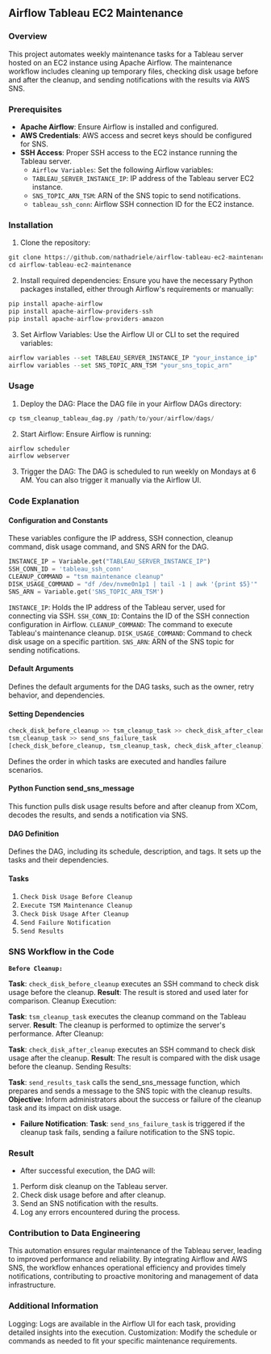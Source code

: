 ## Airflow Tableau EC2 Maintenance

### Overview

This project automates weekly maintenance tasks for a Tableau server hosted on an EC2 instance using Apache Airflow. The maintenance workflow includes cleaning up temporary files, checking disk usage before and after the cleanup, and sending notifications with the results via AWS SNS.

### Prerequisites

- **Apache Airflow**: Ensure Airflow is installed and configured.
- **AWS Credentials**: AWS access and secret keys should be configured for SNS.
- **SSH Access**: Proper SSH access to the EC2 instance running the Tableau server.
    - `Airflow Variables`: Set the following Airflow variables:
    - `TABLEAU_SERVER_INSTANCE_IP`: IP address of the Tableau server EC2 instance.
    - `SNS_TOPIC_ARN_TSM`: ARN of the SNS topic to send notifications.
    - `tableau_ssh_conn`: Airflow SSH connection ID for the EC2 instance.

### Installation

1. Clone the repository:

```py
git clone https://github.com/nathadriele/airflow-tableau-ec2-maintenance.git
cd airflow-tableau-ec2-maintenance
```

2. Install required dependencies:
Ensure you have the necessary Python packages installed, either through Airflow's requirements or manually:

```py
pip install apache-airflow
pip install apache-airflow-providers-ssh
pip install apache-airflow-providers-amazon
```

3. Set Airflow Variables:
Use the Airflow UI or CLI to set the required variables:

```py
airflow variables --set TABLEAU_SERVER_INSTANCE_IP "your_instance_ip"
airflow variables --set SNS_TOPIC_ARN_TSM "your_sns_topic_arn"
```

### Usage

1. Deploy the DAG:
Place the DAG file in your Airflow DAGs directory:

```py
cp tsm_cleanup_tableau_dag.py /path/to/your/airflow/dags/
```

2. Start Airflow:
Ensure Airflow is running:

```py
airflow scheduler
airflow webserver
```

3. Trigger the DAG:
The DAG is scheduled to run weekly on Mondays at 6 AM. You can also trigger it manually via the Airflow UI.

### Code Explanation

#### Configuration and Constants

These variables configure the IP address, SSH connection, cleanup command, disk usage command, and SNS ARN for the DAG.

```py
INSTANCE_IP = Variable.get("TABLEAU_SERVER_INSTANCE_IP")
SSH_CONN_ID = 'tableau_ssh_conn'
CLEANUP_COMMAND = "tsm maintenance cleanup"
DISK_USAGE_COMMAND = "df /dev/nvme0n1p1 | tail -1 | awk '{print $5}'"
SNS_ARN = Variable.get('SNS_TOPIC_ARN_TSM')
```

`INSTANCE_IP`: Holds the IP address of the Tableau server, used for connecting via SSH.
`SSH_CONN_ID`: Contains the ID of the SSH connection configuration in Airflow.
`CLEANUP_COMMAND`: The command to execute Tableau's maintenance cleanup.
`DISK_USAGE_COMMAND`: Command to check disk usage on a specific partition.
`SNS_ARN`: ARN of the SNS topic for sending notifications.

#### Default Arguments

Defines the default arguments for the DAG tasks, such as the owner, retry behavior, and dependencies.

#### Setting Dependencies

```py
check_disk_before_cleanup >> tsm_cleanup_task >> check_disk_after_cleanup
tsm_cleanup_task >> send_sns_failure_task
[check_disk_before_cleanup, tsm_cleanup_task, check_disk_after_cleanup] >> send_results_task
```

Defines the order in which tasks are executed and handles failure scenarios.

#### Python Function send_sns_message

This function pulls disk usage results before and after cleanup from XCom, decodes the results, and sends a notification via SNS.

#### DAG Definition

Defines the DAG, including its schedule, description, and tags. It sets up the tasks and their dependencies.

#### Tasks

1. `Check Disk Usage Before Cleanup`
2. `Execute TSM Maintenance Cleanup`
3. `Check Disk Usage After Cleanup`
4. `Send Failure Notification`
5. `Send Results`

### SNS Workflow in the Code

**`Before Cleanup:`**

**Task**: `check_disk_before_cleanup` executes an SSH command to check disk usage before the cleanup.
**Result**: The result is stored and used later for comparison.
Cleanup Execution:

**Task**: `tsm_cleanup_task` executes the cleanup command on the Tableau server.
**Result**: The cleanup is performed to optimize the server's performance.
After Cleanup:

**Task**: `check_disk_after_cleanup` executes an SSH command to check disk usage after the cleanup.
**Result**: The result is compared with the disk usage before the cleanup.
Sending Results:

**Task**: `send_results_task` calls the send_sns_message function, which prepares and sends a message to the SNS topic with the cleanup results.
**Objective**: Inform administrators about the success or failure of the cleanup task and its impact on disk usage.

- **Failure Notification**:
**Task**: `send_sns_failure_task` is triggered if the cleanup task fails, sending a failure notification to the SNS topic.

### Result

- After successful execution, the DAG will:
1. Perform disk cleanup on the Tableau server.
2. Check disk usage before and after cleanup.
3. Send an SNS notification with the results.
4. Log any errors encountered during the process.

### Contribution to Data Engineering

This automation ensures regular maintenance of the Tableau server, leading to improved performance and reliability. By integrating Airflow and AWS SNS, the workflow enhances operational efficiency and provides timely notifications, contributing to proactive monitoring and management of data infrastructure.

### Additional Information
Logging: Logs are available in the Airflow UI for each task, providing detailed insights into the execution.
Customization: Modify the schedule or commands as needed to fit your specific maintenance requirements.
